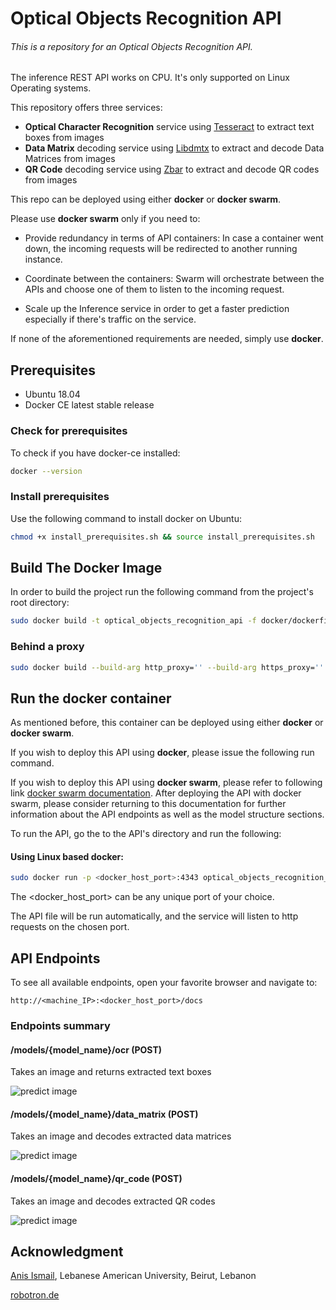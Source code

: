 # Optical Objects Recognition API

###### This is a repository for an Optical Objects Recognition API.

The inference REST API works on CPU. It's only supported on Linux Operating systems.

This repository offers three services:

- **Optical Character Recognition** service using [Tesseract](https://github.com/tesseract-ocr/tesseract) to extract text boxes from images
- **Data Matrix** decoding service using [Libdmtx](https://github.com/NaturalHistoryMuseum/pylibdmtx) to extract and decode Data Matrices from images
- **QR Code** decoding service using [Zbar](https://github.com/NaturalHistoryMuseum/pyzbar) to extract and decode QR codes from images 

This repo can be deployed using either **docker** or **docker swarm**.

Please use **docker swarm** only if you need to:

* Provide redundancy in terms of API containers: In case a container went down, the incoming requests will be redirected to another running instance.

* Coordinate between the containers: Swarm will orchestrate between the APIs and choose one of them to listen to the incoming request.

* Scale up the Inference service in order to get a faster prediction especially if there's traffic on the service.

If none of the aforementioned requirements are needed, simply use **docker**.

## Prerequisites

- Ubuntu 18.04
- Docker CE latest stable release

### Check for prerequisites

To check if you have docker-ce installed:

```sh
docker --version
```

### Install prerequisites

Use the following command to install docker on Ubuntu:

```sh
chmod +x install_prerequisites.sh && source install_prerequisites.sh
```

## Build The Docker Image

In order to build the project run the following command from the project's root directory:    

```sh
sudo docker build -t optical_objects_recognition_api -f docker/dockerfile .
```

### Behind a proxy

```sh
sudo docker build --build-arg http_proxy='' --build-arg https_proxy='' -t optical_objects_recognition_api -f ./docker/dockerfile .
```

## Run the docker container

As mentioned before, this container can be deployed using either  **docker** or **docker swarm**. 

If you wish to deploy this API using **docker**, please issue the following run command. 

If you wish to deploy this API using **docker swarm**, please refer to following link [docker swarm documentation](./README-docker_swarm.md). After deploying the API with docker swarm, please consider returning to this documentation for further information about the API endpoints as well as the model structure sections.

To run the API, go the to the API's directory and run the following:

#### Using Linux based docker:

```sh
sudo docker run -p <docker_host_port>:4343 optical_objects_recognition_api
```

The <docker_host_port> can be any unique port of your choice.

The API file will be run automatically, and the service will listen to http requests on the chosen port.

## API Endpoints

To see all available endpoints, open your favorite browser and navigate to:

```
http://<machine_IP>:<docker_host_port>/docs
```

### Endpoints summary

#### /models/{model_name}/ocr (POST)

Takes an image and returns extracted text boxes

![predict image](./docs/5.gif)

#### /models/{model_name}/data_matrix (POST)

Takes an image and decodes extracted data matrices

![predict image](./docs/5.gif)

#### /models/{model_name}/qr_code (POST)

Takes an image and decodes extracted QR codes

![predict image](./docs/5.gif)



## Acknowledgment

[Anis Ismail](https://www.linkedin.com/in/anisdismail), Lebanese American University, Beirut, Lebanon

[robotron.de](https://robotron.de)

